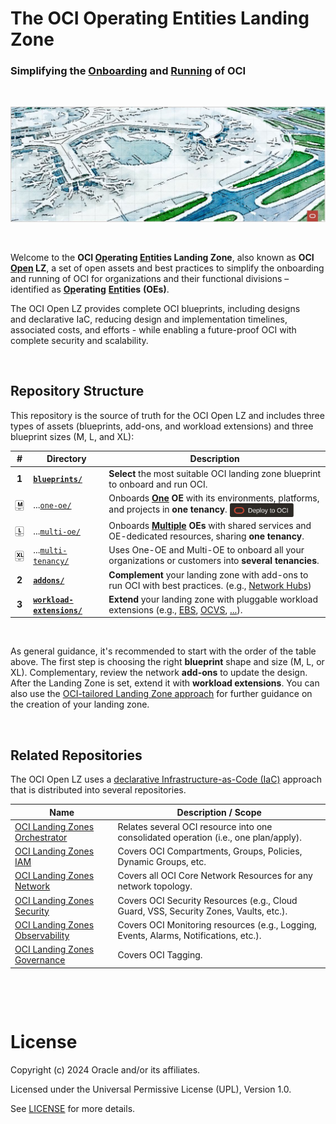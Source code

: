 # **The OCI Operating Entities Landing Zone** 

### Simplifying the [Onboarding](#) and [Running](#) of OCI

&nbsp; 

<img src="commons/images/oci_open_lz.jpg" width="1200" >

&nbsp; 

Welcome to the **OCI [Op](#)erating [En](#)tities Landing Zone**, also known as **OCI [Open](#) LZ**, a set of open assets and best practices to simplify the onboarding and running of OCI for organizations and their functional divisions &ndash; identified as  [**Op**](#)**erating** [**En**](#)**tities** **(OEs)**. 

The OCI Open LZ provides complete OCI blueprints, including designs and declarative IaC, reducing design and implementation timelines, associated costs, and efforts - while enabling a future-proof OCI with complete security and scalability.

&nbsp; 


## Repository Structure

This repository is the source of truth for the OCI Open LZ and includes three types of assets (blueprints, add-ons, and workload extensions) and three blueprint sizes (M, L, and XL):

| # | Directory | Description |
|:----------------------: | ------------ | ------------- |
| **1** | **[`blueprints/`](blueprints/)** | **Select** the most suitable OCI landing zone blueprint to onboard and run OCI. |
| <img src="commons/images/size_m.svg" width="23" align="center"> |...[`one-oe/`](blueprints/one-oe/) |  Onboards **[One](/blueprints/one-oe/readme.md) OE** with its environments, platforms, and projects in **one tenancy**. [<img src="commons/images/DeployToOCI.svg"  height="22" align="center">](/blueprints/one-oe/runtime/one-stack/readme.md)|
|  <img src="commons/images/size_l.svg" width="23" align="center"> |...[`multi-oe/`](blueprints/multi-oe/) |  Onboards **[Multiple](/blueprints/multi-oe/readme.md) OEs** with shared services and OE-dedicated resources, sharing **one tenancy**. |
| <img src="commons/images/size_xl.svg" width="23" align="center">  |...[`multi-tenancy/`](blueprints/multi-tenancy/) | Uses One-OE and Multi-OE to onboard all your organizations or customers into **several tenancies**.
**2** |**[`addons/`](addons/)** | **Complement** your landing zone with add-ons to run OCI with best practices. (e.g., [Network Hubs](/addons/oci-hub-models/readme.md))|
| **3** |**[`workload-extensions/`](workload-extensions/)** | **Extend** your landing zone with pluggable workload extensions (e.g., [EBS](/workload-extensions/oci-lz-ext-ebs/readme.md), [OCVS](/workload-extensions/oci-lz-ext-ocvs/README.md), [...](/workload-extensions/readme.md)).|

&nbsp; 

As general guidance, it's recommended to start with the order of the table above. The first step is choosing the right **blueprint** shape and size (M, L, or XL). Complementary, review the network **add-ons** to update the design. After the Landing Zone is set, extend it with **workload extensions**. You can also use the [OCI-tailored Landing Zone approach](https://github.com/oracle-devrel/technology-engineering/tree/main/landing-zones/tailored_landing_zones) for further guidance on the creation of your landing zone.


&nbsp; 

## Related Repositories

The OCI Open LZ uses a [declarative Infrastructure-as-Code (IaC)](https://github.com/oracle-devrel/technology-engineering/blob/main/landing-zones/commons/oci_landingzones_iac.md) approach that is distributed into several repositories.


| Name        | Description / Scope
| ------------ | -------------
| [OCI Landing Zones Orchestrator][oci-lz-orchestrator] | Relates several OCI resource into one consolidated operation (i.e., one plan/apply).
| [OCI Landing Zones IAM][oci-lz-iam] | Covers OCI Compartments, Groups, Policies, Dynamic Groups, etc.
| [OCI Landing Zones Network][oci-lz-network]| Covers all OCI Core Network Resources for any network topology.
| [OCI Landing Zones Security][oci-lz-security] |Covers OCI Security Resources (e.g., Cloud Guard, VSS, Security Zones, Vaults, etc.).
| [OCI Landing Zones Observability][oci-lz-observability] | Covers OCI Monitoring resources (e.g., Logging, Events, Alarms, Notifications, etc.).
| [OCI Landing Zones Governance][oci-lz-governance] | Covers OCI Tagging.


&nbsp; 

&nbsp; 

# License

Copyright (c) 2024 Oracle and/or its affiliates.

Licensed under the Universal Permissive License (UPL), Version 1.0.

See [LICENSE](LICENSE) for more details.


[oci-lz-orchestrator]: https://github.com/oracle-quickstart/terraform-oci-landing-zones-orchestrator
[oci-lz-iam]: https://github.com/oracle-quickstart/terraform-oci-cis-landing-zone-iam
[oci-lz-network]: https://github.com/oracle-quickstart/terraform-oci-cis-landing-zone-networking
[oci-lz-security]: https://github.com/oracle-quickstart/terraform-oci-cis-landing-zone-security
[oci-lz-observability]: https://github.com/oracle-quickstart/terraform-oci-cis-landing-zone-observability
[oci-lz-governance]: https://github.com/oracle-quickstart/terraform-oci-cis-landing-zone-governance